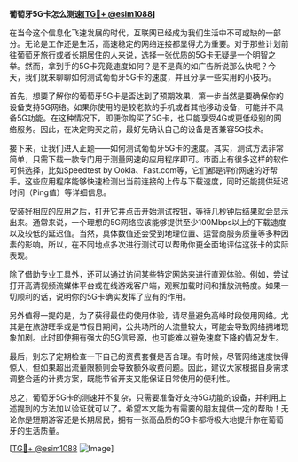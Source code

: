 **葡萄牙5G卡怎么测速[[TG💪+ @esim1088](https://t.me/s/esim1088)]**

在当今这个信息化飞速发展的时代，互联网已经成为我们生活中不可或缺的一部分。无论是工作还是生活，高速稳定的网络连接都显得尤为重要。对于那些计划前往葡萄牙旅行或者长期居住的人来说，选择一张优质的5G卡无疑是一个明智之举。然而，拿到手的5G卡究竟速度如何？是不是真的如广告所说那么快呢？今天，我们就来聊聊如何测试葡萄牙5G卡的速度，并且分享一些实用的小技巧。

首先，想要了解你的葡萄牙5G卡是否达到了预期效果，第一步当然是要确保你的设备支持5G网络。如果你使用的是较老款的手机或者其他移动设备，可能并不具备5G功能。在这种情况下，即便你购买了5G卡，也只能享受4G或更低级别的网络服务。因此，在决定购买之前，最好先确认自己的设备是否兼容5G技术。

接下来，让我们进入正题——如何测试葡萄牙5G卡的速度。其实，测试方法非常简单，只需下载一款专门用于测量网速的应用程序即可。市面上有很多这样的软件可供选择，比如Speedtest by Ookla、Fast.com等，它们都是评价网速的好帮手。这些应用程序能够快速检测出当前连接的上传与下载速度，同时还能提供延迟时间（Ping值）等详细信息。

安装好相应的应用之后，打开它并点击开始测试按钮，等待几秒钟后结果就会显示出来。通常来说，一个理想的5G网络应该能够提供至少100Mbps以上的下载速度以及较低的延迟值。当然，具体数值还会受到地理位置、运营商服务质量等多种因素的影响。所以，在不同地点多次进行测试可以帮助你更全面地评估这张卡的实际表现。

除了借助专业工具外，还可以通过访问某些特定网站来进行直观体验。例如，尝试打开高清视频流媒体平台或在线游戏客户端，观察加载时间和播放流畅度。如果一切顺利的话，说明你的5G卡确实发挥了应有的作用。

另外值得一提的是，为了获得最佳的使用体验，请尽量避免高峰时段使用网络。尤其是在旅游旺季或是节假日期间，公共场所的人流量较大，可能会导致网络拥堵现象加剧。此时即使拥有强大的5G信号源，也可能难以避免速度下降的情况发生。

最后，别忘了定期检查一下自己的资费套餐是否合理。有时候，尽管网络速度快得惊人，但如果超出流量限额则会导致额外收费问题。因此，建议大家根据自身需求调整合适的计费方案，既能节省开支又能保证日常使用的便利性。

总之，葡萄牙5G卡的测速并不复杂，只需要准备好支持5G功能的设备，并利用上述提到的方法加以验证就可以了。希望本文能为有需要的朋友提供一定的帮助！无论你是短期游客还是长期居民，拥有一张高品质的5G卡都将极大地提升你在葡萄牙的生活质量。

[[TG💪+ @esim1088](https://t.me/s/esim1088) ![Image](https://i.postimg.cc/4NQfJmqS/Snipaste-2025-05-13-00-14-12.png)]